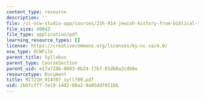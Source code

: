 ```yaml
---
content_type: resource
description: ''
file: /ol-ocw-studio-app/courses/21h-914-jewish-history-from-biblical-to-modern-times-fall-2007/2b6fcff77e1914d200a29a05dd7851bb_MIT21H_914f07_syllf09.pdf
file_size: 40042
file_type: application/pdf
learning_resource_types: []
license: https://creativecommons.org/licenses/by-nc-sa/4.0/
ocw_type: OCWFile
parent_title: Syllabus
parent_type: CourseSection
parent_uid: e17a728b-8003-8b24-17b7-01db6a2cdb6e
resourcetype: Document
title: MIT21H_914f07_syllf09.pdf
uid: 2b6fcff7-7e19-14d2-00a2-9a05dd7851bb
---
```

